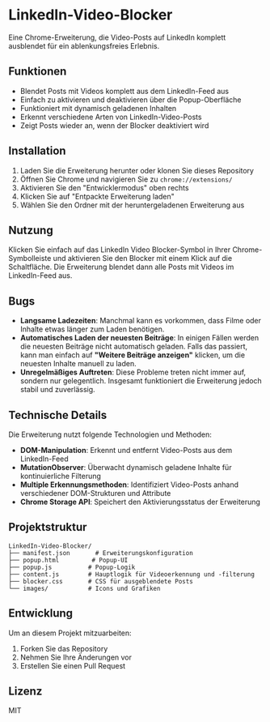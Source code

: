 # LinkedIn-Video-Blocker

Eine Chrome-Erweiterung, die Video-Posts auf LinkedIn komplett ausblendet für ein ablenkungsfreies Erlebnis.

## Funktionen

- Blendet Posts mit Videos komplett aus dem LinkedIn-Feed aus
- Einfach zu aktivieren und deaktivieren über die Popup-Oberfläche
- Funktioniert mit dynamisch geladenen Inhalten
- Erkennt verschiedene Arten von LinkedIn-Video-Posts
- Zeigt Posts wieder an, wenn der Blocker deaktiviert wird

## Installation

1. Laden Sie die Erweiterung herunter oder klonen Sie dieses Repository
2. Öffnen Sie Chrome und navigieren Sie zu `chrome://extensions/`
3. Aktivieren Sie den "Entwicklermodus" oben rechts
4. Klicken Sie auf "Entpackte Erweiterung laden"
5. Wählen Sie den Ordner mit der heruntergeladenen Erweiterung aus

## Nutzung

Klicken Sie einfach auf das LinkedIn Video Blocker-Symbol in Ihrer Chrome-Symbolleiste und aktivieren Sie den Blocker mit einem Klick auf die Schaltfläche. Die Erweiterung blendet dann alle Posts mit Videos im LinkedIn-Feed aus.

## Bugs
- **Langsame Ladezeiten**: Manchmal kann es vorkommen, dass Filme oder Inhalte etwas länger zum Laden benötigen.
- **Automatisches Laden der neuesten Beiträge**: In einigen Fällen werden die neuesten Beiträge nicht automatisch geladen. Falls das passiert, kann man einfach auf **"Weitere Beiträge anzeigen"** klicken, um die neuesten Inhalte manuell zu laden.
- **Unregelmäßiges Auftreten**: Diese Probleme treten nicht immer auf, sondern nur gelegentlich. Insgesamt funktioniert die Erweiterung jedoch stabil und zuverlässig.

## Technische Details

Die Erweiterung nutzt folgende Technologien und Methoden:

- **DOM-Manipulation**: Erkennt und entfernt Video-Posts aus dem LinkedIn-Feed
- **MutationObserver**: Überwacht dynamisch geladene Inhalte für kontinuierliche Filterung
- **Multiple Erkennungsmethoden**: Identifiziert Video-Posts anhand verschiedener DOM-Strukturen und Attribute
- **Chrome Storage API**: Speichert den Aktivierungsstatus der Erweiterung

## Projektstruktur

```
LinkedIn-Video-Blocker/
├── manifest.json       # Erweiterungskonfiguration
├── popup.html         # Popup-UI
├── popup.js          # Popup-Logik
├── content.js        # Hauptlogik für Videoerkennung und -filterung
├── blocker.css       # CSS für ausgeblendete Posts
└── images/           # Icons und Grafiken
```

## Entwicklung

Um an diesem Projekt mitzuarbeiten:

1. Forken Sie das Repository
2. Nehmen Sie Ihre Änderungen vor
3. Erstellen Sie einen Pull Request

## Lizenz

MIT
